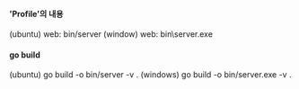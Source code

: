 #### 'Profile'의 내용
(ubuntu) web: bin/server
(window) web: bin\server.exe

#### go build
(ubuntu) go build -o bin/server -v .
(windows) go build -o bin/server.exe -v .
